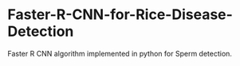 # Faster-R-CNN-for-Rice-Disease-Detection
Faster R CNN algorithm implemented in python for Sperm detection. 
